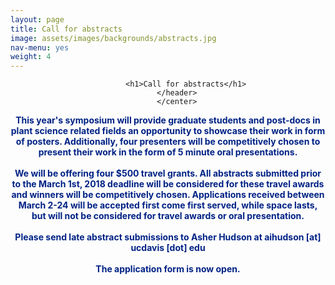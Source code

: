 ```yaml
---
layout: page
title: Call for abstracts
image: assets/images/backgrounds/abstracts.jpg
nav-menu: yes
weight: 4
---
```


<!-- Main -->
<div id="main" class="alt">

<!-- One -->
<section id="one">
	<div class="inner">
		<center>
		<header class="major">

			<h1>Call for abstracts</h1>
		</header>
		</center>

<!-- Content -->
<b style="color:#002285;">This year's symposium will provide <b>graduate students and post-docs in plant science related fields</b> an opportunity to showcase their work in form of <b>posters</b>. Additionally, four presenters will be competitively chosen to present their work in the form of 5 minute <b>oral presentations</b>. 
<br><br>
We will be offering <b>four $500 travel grants</b>. All abstracts submitted prior to the March 1st, 2018 deadline will be considered for these travel awards and winners will be competitively chosen. Applications received between <b>March 2-24</b> will be accepted first come first served, while space lasts, but will not be considered for travel awards or oral presentation.
<br><br>
Please send late abstract submissions to Asher Hudson at aihudson [at] ucdavis [dot] edu
<br><br>
The application form is now <b>open</b>.


